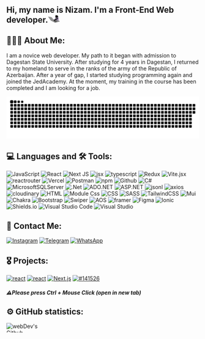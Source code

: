 ## Hi, my name is Nizam. I'm a Front-End Web developer.<img src='./assets/icons/giphy.webp' width='30px'>
<!-- [![Header](https://github.com/NizamSixmetov/NizamSixmetov/blob/main/assets/Shikhmetov_Nizam-removebg-preview-removebg-preview.png)](https://github.com/NizamSixmetov) -->

## 👨🏼‍💻 About Me: 

I am a novice web developer. My path to it began with admission to Dagestan State University. After studying for 4 years in Dagestan, I returned to my homeland to serve in the ranks of the army of the Republic of Azerbaijan. After a year of gap, I started studying programming again and joined the JedAcademy. At the moment, my training in the course has been completed and I am looking for a job.

<p align="center">
 <img width="600" src="./assets/icons/github-snake.svg" alt="snake"/>
</p>

## 💻 Languages and 🛠 Tools:
![JavaScript](https://img.shields.io/badge/-JavaScript-090909?style=for-the-badge&logo=JavaScript&logoColor=E9D54D)
![React](https://img.shields.io/badge/-React-090909?style=for-the-badge&logo=react&logoColor=339933)
![Next JS](https://img.shields.io/badge/Next-black?style=for-the-badge&logo=next.js&logoColor=white)
![jsx](https://img.shields.io/badge/-jsx-090909?style=for-the-badge&logo=jsx)
![typescript](https://img.shields.io/badge/-typescript-090909?style=for-the-badge&logo=typescript&logoColor=3178C6)
![Redux](https://img.shields.io/badge/redux-%23000000.svg?style=for-the-badge&logo=redux&logoColor=white)
![Vite.jsx](https://img.shields.io/badge/-vite-090909?style=for-the-badge&logo=vite)
![reactrouter](https://img.shields.io/badge/-react_router-090909?style=for-the-badge&logo=reactrouter)
![Vercel](https://img.shields.io/badge/vercel-%23000000.svg?style=for-the-badge&logo=vercel&logoColor=white)
![Postman](https://img.shields.io/badge/Postman-%23000000?style=for-the-badge&logo=postman&logoColor=white)
![npm](https://img.shields.io/badge/-npm-090909?style=for-the-badge&logo=npm)
![Github](https://img.shields.io/badge/-Github-090909?style=for-the-badge&logo=github&logoColor=FFFFF)
![C#](https://img.shields.io/badge/c%23-%23000000.svg?style=for-the-badge&logo=csharp&logoColor=white)
![MicrosoftSQLServer](https://img.shields.io/badge/Microsoft%20SQL%20Server-%23000000?style=for-the-badge&logo=microsoft%20sql%20server&logoColor=white)
![.Net](https://img.shields.io/badge/.NET-%23000000?style=for-the-badge&logo=.net&logoColor=white)
![ADO.NET](https://img.shields.io/badge/ADO.NET-%23000000?style=for-the-badge&logo=internetcomputer&logoColor=white)
![ASP.NET](https://img.shields.io/badge/ASP.NET-%23000000?style=for-the-badge&logo=namecheap&logoColor=white)
![jsonl](https://img.shields.io/badge/-json_server-090909?style=for-the-badge&logo=json&logoColor=007531)
![axios](https://img.shields.io/badge/-axios-090909?style=for-the-badge&logo=axios&logoColor=5A29E4)
![cloudinary](https://img.shields.io/badge/-cloudinary-090909?style=for-the-badge&logo=cloudinary&logoColor=3448C5)
![HTML](https://img.shields.io/badge/-Html-090909?style=for-the-badge&logo=html5&logoColor=E34F26)
![Module Css](https://img.shields.io/badge/-css_modules-090909?style=for-the-badge&logo=cssmodules&logoColor=fffff)
![CSS](https://img.shields.io/badge/-Css-090909?style=for-the-badge&logo=css3&logoColor=1572B6)
![SASS](https://img.shields.io/badge/SASS-hotpink.svg?style=for-the-badge&logo=SASS&logoColor=white)
![TailwindCSS](https://img.shields.io/badge/tailwindcss-%23000000.svg?style=for-the-badge&logo=tailwind-css&logoColor=white)
![Mui](https://img.shields.io/badge/-mui-090909?style=for-the-badge&logo=mui)
![Chakra](https://img.shields.io/badge/chakra-%23000000.svg?style=for-the-badge&logo=chakraui&logoColor=white)
![Bootstrap](https://img.shields.io/badge/-Bootstrap-090909?style=for-the-badge&logo=bootstrap&logoColor=7952B3)
![Swiper](https://img.shields.io/badge/-swiper-090909?style=for-the-badge&logo=swiper&logoColor=6332F6)
![AOS](https://img.shields.io/badge/-aos-090909?style=for-the-badge&logo=dask&logoColor=FC6E6B)
![framer](https://img.shields.io/badge/-framer-090909?style=for-the-badge&logo=framer&logoColor=0055FF)
![Figma](https://img.shields.io/badge/-Figma-090909?style=for-the-badge&logo=figma)
![Ionic](https://img.shields.io/badge/-Ionic-090909?style=for-the-badge&logo=ionic)
![Shields.io](https://img.shields.io/badge/-Shields.io-090909?style=for-the-badge&logo=shields.io)
![Visual Studio Code](https://img.shields.io/badge/Visual%20Studio%20Code-%23000000.svg?style=for-the-badge&logo=visual-studio-code&logoColor=white)
![Visual Studio](https://img.shields.io/badge/Visual%20Studio-%23000000.svg?style=for-the-badge&logo=visual-studio&logoColor=white)



## 🤝 Contact Me:
[![Instagram](https://img.shields.io/badge/-Instagram-090909?style=for-the-badge&logo=Instagram)](https://www.instagram.com/shikhmetov_/?igshid=OGQ5ZDc2ODk2ZA%3D%3D)
[![Telegram](https://img.shields.io/badge/-Telegram-090909?style=for-the-badge&logo=Telegram)](https://t.me/shikhmetov)
[![WhatsApp](https://img.shields.io/badge/-WhatsApp-090909?style=for-the-badge&logo=WhatsApp)](https://wa.me/994507530862)

## 🎖️ Projects:

[![react](https://img.shields.io/badge/_Afn_Transport-090909?styles-for-the-badge&logo=react)](https://afn-transport.vercel.app/ "Откроется в новой вкладке")
[![react](https://img.shields.io/badge/_Arch_Baku-090909?styles-for-the-badge&logo=react)](https://arch-baku-ecru.vercel.app/ "Откроется в новой вкладке")
[![Next.js](https://img.shields.io/badge/_Ask_Experts-000000?styles-for-the-badge&logo=next.js)](https://askexperts-phi.vercel.app/)
[![#141526](https://img.shields.io/badge/_Test_Internet_Speed-090909?styles-for-the-badge&logo=Speedtest)](https://internet-speed-test-basic-3hwtz29jl-nizams-projects-ece9ec47.vercel.app/ "Откроется в новой вкладке")

##### ⚠️Please press Ctrl + Mouse Click (open in new tab)


## ⚙️ GitHub statistics:

<!-- <table>
  <tr>
    <td>
     <img src="https://github-readme-stats.vercel.app/api/top-langs/?username=NNizamsixmetov&layout=compact"   
    </td>
  </tr>
</table> -->
<img height="25px" width="90px" align="left" alt="webDev's Github Languages" src="https://api.visitorbadge.io/api/visitors?path=https%3A%2F%2Fgithub.com%2Fnizam&countColor=%23263759" />

<!-- My personal information -->
